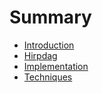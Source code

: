 # Summary

- [Introduction](./ch01-00-introduction.md)
- [Hirpdag](./ch02-00-hirpdag.md)
- [Implementation](./ch03-00-implementation.md)
- [Techniques](./ch04-00-techniques.md)

